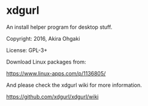 # xdgurl

An install helper program for desktop stuff.

Copyright: 2016, Akira Ohgaki

License: GPL-3+

Download Linux packages from:

https://www.linux-apps.com/p/1136805/

And please check the xdgurl wiki for more information.

https://github.com/xdgurl/xdgurl/wiki
